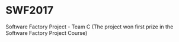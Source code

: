 # SWF2017
Software Factory Project - Team C
(The project won first prize in the Software Factory Project Course)